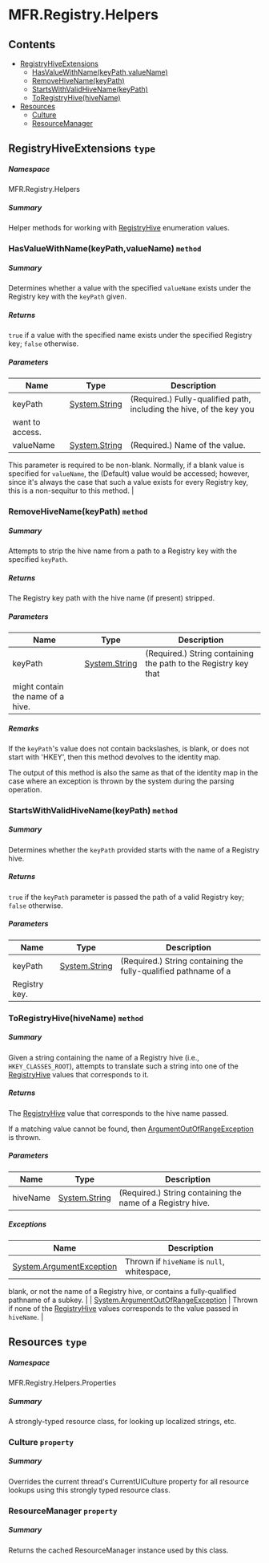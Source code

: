 <a name='assembly'></a>
# MFR.Registry.Helpers

## Contents

- [RegistryHiveExtensions](#T-MFR-Registry-Helpers-RegistryHiveExtensions 'MFR.Registry.Helpers.RegistryHiveExtensions')
  - [HasValueWithName(keyPath,valueName)](#M-MFR-Registry-Helpers-RegistryHiveExtensions-HasValueWithName-System-String,System-String- 'MFR.Registry.Helpers.RegistryHiveExtensions.HasValueWithName(System.String,System.String)')
  - [RemoveHiveName(keyPath)](#M-MFR-Registry-Helpers-RegistryHiveExtensions-RemoveHiveName-System-String- 'MFR.Registry.Helpers.RegistryHiveExtensions.RemoveHiveName(System.String)')
  - [StartsWithValidHiveName(keyPath)](#M-MFR-Registry-Helpers-RegistryHiveExtensions-StartsWithValidHiveName-System-String- 'MFR.Registry.Helpers.RegistryHiveExtensions.StartsWithValidHiveName(System.String)')
  - [ToRegistryHive(hiveName)](#M-MFR-Registry-Helpers-RegistryHiveExtensions-ToRegistryHive-System-String- 'MFR.Registry.Helpers.RegistryHiveExtensions.ToRegistryHive(System.String)')
- [Resources](#T-MFR-Registry-Helpers-Properties-Resources 'MFR.Registry.Helpers.Properties.Resources')
  - [Culture](#P-MFR-Registry-Helpers-Properties-Resources-Culture 'MFR.Registry.Helpers.Properties.Resources.Culture')
  - [ResourceManager](#P-MFR-Registry-Helpers-Properties-Resources-ResourceManager 'MFR.Registry.Helpers.Properties.Resources.ResourceManager')

<a name='T-MFR-Registry-Helpers-RegistryHiveExtensions'></a>
## RegistryHiveExtensions `type`

##### Namespace

MFR.Registry.Helpers

##### Summary

Helper methods for working with
[RegistryHive](#T-Microsoft-Win32-RegistryHive 'Microsoft.Win32.RegistryHive')
enumeration values.

<a name='M-MFR-Registry-Helpers-RegistryHiveExtensions-HasValueWithName-System-String,System-String-'></a>
### HasValueWithName(keyPath,valueName) `method`

##### Summary

Determines whether a value with the specified
`valueName`
exists under the Registry key with the
`keyPath`
given.

##### Returns

`true` if a value with the specified name exists under the
specified Registry key; `false` otherwise.

##### Parameters

| Name | Type | Description |
| ---- | ---- | ----------- |
| keyPath | [System.String](http://msdn.microsoft.com/query/dev14.query?appId=Dev14IDEF1&l=EN-US&k=k:System.String 'System.String') | (Required.) Fully-qualified path, including the hive, of the key you
want to access. |
| valueName | [System.String](http://msdn.microsoft.com/query/dev14.query?appId=Dev14IDEF1&l=EN-US&k=k:System.String 'System.String') | (Required.) Name of the value.



This parameter is required to be non-blank. Normally,
if a blank value is specified for `valueName`, the
(Default) value would be accessed; however, since it's always the
case that such a value exists for every Registry key, this is a
non-sequitur to this method. |

<a name='M-MFR-Registry-Helpers-RegistryHiveExtensions-RemoveHiveName-System-String-'></a>
### RemoveHiveName(keyPath) `method`

##### Summary

Attempts to strip the hive name from a path to a Registry key with
the specified `keyPath`.

##### Returns

The Registry key path with the hive name (if present) stripped.

##### Parameters

| Name | Type | Description |
| ---- | ---- | ----------- |
| keyPath | [System.String](http://msdn.microsoft.com/query/dev14.query?appId=Dev14IDEF1&l=EN-US&k=k:System.String 'System.String') | (Required.) String containing the path to the Registry key that
might contain the name of a hive. |

##### Remarks

If the `keyPath`'s value does not contain
backslashes, is blank, or does not start with 'HKEY', then this
method devolves to the identity map.



The output of this method is also the same as that of the identity
map in the case where an exception is thrown by the system during
the parsing operation.

<a name='M-MFR-Registry-Helpers-RegistryHiveExtensions-StartsWithValidHiveName-System-String-'></a>
### StartsWithValidHiveName(keyPath) `method`

##### Summary

Determines whether the `keyPath` provided starts
with the name of a Registry hive.

##### Returns

`true` if the `keyPath` parameter is passed
the path of a valid Registry key; `false` otherwise.

##### Parameters

| Name | Type | Description |
| ---- | ---- | ----------- |
| keyPath | [System.String](http://msdn.microsoft.com/query/dev14.query?appId=Dev14IDEF1&l=EN-US&k=k:System.String 'System.String') | (Required.) String containing the fully-qualified pathname of a
Registry key. |

<a name='M-MFR-Registry-Helpers-RegistryHiveExtensions-ToRegistryHive-System-String-'></a>
### ToRegistryHive(hiveName) `method`

##### Summary

Given a string containing the name of a Registry hive (i.e.,
`HKEY_CLASSES_ROOT`), attempts to translate such a string into
one of the [RegistryHive](#T-Microsoft-Win32-RegistryHive 'Microsoft.Win32.RegistryHive') values that
corresponds to it.

##### Returns

The [RegistryHive](#T-Microsoft-Win32-RegistryHive 'Microsoft.Win32.RegistryHive') value that
corresponds to the hive name passed.



If a matching value cannot be found, then
[ArgumentOutOfRangeException](http://msdn.microsoft.com/query/dev14.query?appId=Dev14IDEF1&l=EN-US&k=k:System.ArgumentOutOfRangeException 'System.ArgumentOutOfRangeException')
is thrown.

##### Parameters

| Name | Type | Description |
| ---- | ---- | ----------- |
| hiveName | [System.String](http://msdn.microsoft.com/query/dev14.query?appId=Dev14IDEF1&l=EN-US&k=k:System.String 'System.String') | (Required.) String containing the name of a Registry hive. |

##### Exceptions

| Name | Description |
| ---- | ----------- |
| [System.ArgumentException](http://msdn.microsoft.com/query/dev14.query?appId=Dev14IDEF1&l=EN-US&k=k:System.ArgumentException 'System.ArgumentException') | Thrown if `hiveName` is `null`, whitespace,
blank, or not the name of a Registry hive, or contains a
fully-qualified pathname of a subkey. |
| [System.ArgumentOutOfRangeException](http://msdn.microsoft.com/query/dev14.query?appId=Dev14IDEF1&l=EN-US&k=k:System.ArgumentOutOfRangeException 'System.ArgumentOutOfRangeException') | Thrown if none of the [RegistryHive](#T-Microsoft-Win32-RegistryHive 'Microsoft.Win32.RegistryHive')
values corresponds to the value passed in `hiveName`. |

<a name='T-MFR-Registry-Helpers-Properties-Resources'></a>
## Resources `type`

##### Namespace

MFR.Registry.Helpers.Properties

##### Summary

A strongly-typed resource class, for looking up localized strings, etc.

<a name='P-MFR-Registry-Helpers-Properties-Resources-Culture'></a>
### Culture `property`

##### Summary

Overrides the current thread's CurrentUICulture property for all
  resource lookups using this strongly typed resource class.

<a name='P-MFR-Registry-Helpers-Properties-Resources-ResourceManager'></a>
### ResourceManager `property`

##### Summary

Returns the cached ResourceManager instance used by this class.
